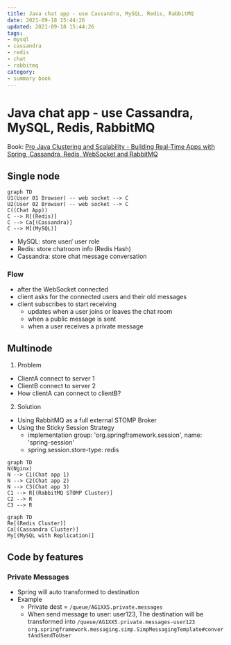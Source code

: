 ```yaml
---
title: Java chat app - use Cassandra, MySQL, Redis, RabbitMQ
date: 2021-09-18 15:44:26
updated: 2021-09-18 15:44:26
tags:
- mysql
- cassandra
- redis
- chat
- rabbitmq
category:
- summary book
---
```


# Java chat app - use Cassandra, MySQL, Redis, RabbitMQ

Book: [Pro Java Clustering and Scalability - Building Real-Time Apps with Spring, Cassandra, Redis, WebSocket and RabbitMQ](https://www.apress.com/gp/book/9781484229842?utm_campaign=3_pier05_product_page&utm_content=11232017&utm_medium=referral&utm_source=safari&wt_mc=ThirdParty.Safari.3.EPR653.ProductPagePurchase#otherversion=9781484229859)

## Single node

```mermaid
graph TD
U1(User 01 Browser) -- web socket --> C
U2(User 02 Browser) -- web socket --> C 
C((Chat App))
C --> R[(Redis)]
C --> Ca[(Cassandra)]
C --> M[(MySQL)]
```

- MySQL: store user/ user role
- Redis: store chatroom info (Redis Hash)
- Cassandra: store chat message conversation

### Flow

- after the WebSocket connected
- client asks for the connected users and their old messages
- client subscribes to start receiving
  - updates when a user joins or leaves the chat room
  - when a public message is sent
  - when a user receives a private message

## Multinode

1. Problem

- ClientA connect to server 1
- ClientB connect to server 2
- How clientA can connect to clientB?

2. Solution

- Using RabbitMQ as a full external STOMP Broker
- Using the Sticky Session Strategy
  - implementation group: 'org.springframework.session', name: 'spring-session'
  - spring.session.store-type: redis

```mermaid
graph TD
N(Nginx)
N --> C1(Chat app 1)
N --> C2(Chat app 2)
N --> C3(Chat app 3)
C1 --> R[(RabbitMQ STOMP Cluster)]
C2 --> R
C3 --> R
```

```mermaid
graph TD
Re[(Redis Cluster)]
Ca[(Cassandra Cluster)]
My[(MySQL with Replication)]
```

## Code by features

### Private Messages

- Spring will auto transformed to destination
- Example
  - Private dest = `/queue/AG1XX5.private.messages`
  - When send message to user: user123, The destination will be transformed
    into `/queue/AG1XX5.private.messages-user123`
    `org.springframework.messaging.simp.SimpMessagingTemplate#convertAndSendToUser`
